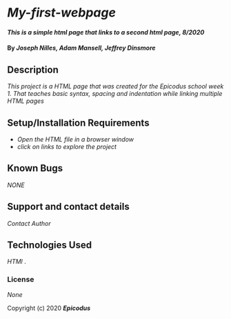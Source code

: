 # _My-first-webpage_

#### _This is a simple html page that links to a second html page, 8/2020_

#### By _**Joseph Nilles, Adam Mansell, Jeffrey Dinsmore**_

## Description

_This project is a HTML page that was created for  the Epicodus school week 1. That teaches basic syntax, spacing and indentation while linking multiple HTML pages_

## Setup/Installation Requirements

* _Open the HTML file in a browser window_
* _click on links to explore the project_



## Known Bugs

_NONE_

## Support and contact details

_Contact Author_

## Technologies Used

_HTMl_  .

### License
*None*

Copyright (c) 2020 **_Epicodus_**